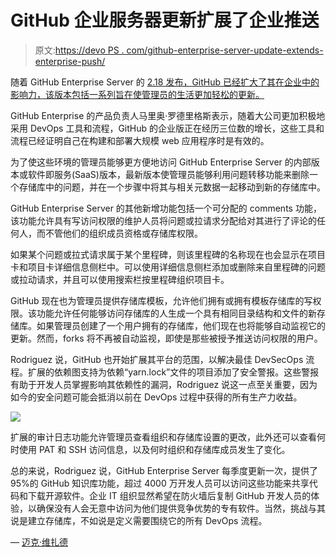 # GitHub 企业服务器更新扩展了企业推送

> 原文:[https://devo PS . com/github-enterprise-server-update-extends-enterprise-push/](https://devops.com/github-enterprise-server-update-extends-enterprise-push/)

随着 GitHub Enterprise Server 的 [2.18 发布，GitHub 已经扩大了其在企业中的影响力，该版本包括一系列旨在使管理员的生活更加轻松的更新。](https://github.blog/2019-08-20-github-enterprise-server-2-18-is-here/)

GitHub Enterprise 的产品负责人马里奥·罗德里格斯表示，随着大公司更加积极地采用 DevOps 工具和流程，GitHub 的企业版正在经历三位数的增长，这些工具和流程已经证明自己在构建和部署大规模 web 应用程序时是有效的。

为了使这些环境的管理员能够更方便地访问 GitHub Enterprise Server 的内部版本或软件即服务(SaaS)版本，最新版本使管理员能够利用问题转移功能来删除一个存储库中的问题，并在一个步骤中将其与相关元数据一起移动到新的存储库中。

GitHub Enterprise Server 的其他新增功能包括一个可分配的 comments 功能，该功能允许具有写访问权限的维护人员将问题或拉请求分配给对其进行了评论的任何人，而不管他们的组织成员资格或存储库权限。

如果某个问题或拉式请求属于某个里程碑，则该里程碑的名称现在也会显示在项目卡和项目卡详细信息侧栏中。可以使用详细信息侧栏添加或删除来自里程碑的问题或拉动请求，并且可以使用搜索栏按里程碑组织项目卡。

GitHub 现在也为管理员提供存储库模板，允许他们拥有或拥有模板存储库的写权限。该功能允许任何能够访问存储库的人生成一个具有相同目录结构和文件的新存储库。如果管理员创建了一个用户拥有的存储库，他们现在也将能够自动监视它的更新。然而，forks 将不再被自动监视，即使是那些被授予推送访问权限的用户。

Rodriguez 说，GitHub 也开始扩展其平台的范围，以解决最佳 DevSecOps 流程。扩展的依赖图支持为依赖“yarn.lock”文件的项目添加了安全警报。这些警报有助于开发人员掌握影响其依赖性的漏洞，Rodriguez 说这一点至关重要，因为如今的安全问题可能会抵消以前在 DevOps 过程中获得的所有生产力收益。

![](../Images/460438e67e45b2abb412d3c59f601433.png)

扩展的审计日志功能允许管理员查看组织和存储库设置的更改，此外还可以查看何时使用 PAT 和 SSH 访问信息，以及何时组织和存储库成员发生了变化。

总的来说，Rodriguez 说，GitHub Enterprise Server 每季度更新一次，提供了 95%的 GitHub 知识库功能，超过 4000 万开发人员可以访问这些功能来共享代码和下载开源软件。企业 IT 组织显然希望在防火墙后复制 GitHub 开发人员的体验，以确保没有人会无意中访问为他们提供竞争优势的专有软件。当然，挑战与其说是建立存储库，不如说是定义需要围绕它的所有 DevOps 流程。

— [迈克·维扎德](https://devops.com/author/mike-vizard/)